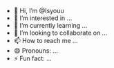 - 👋 Hi, I’m @Isyouu
- 👀 I’m interested in ...
- 🌱 I’m currently learning ...
- 💞️ I’m looking to collaborate on ...
- 📫 How to reach me ...
- 😄 Pronouns: ...
- ⚡ Fun fact: ...

<!---
Isyouu/Isyouu is a ✨ special ✨ repository because its `README.md` (this file) appears on your GitHub profile.
You can click the Preview link to take a look at your changes.
--->
